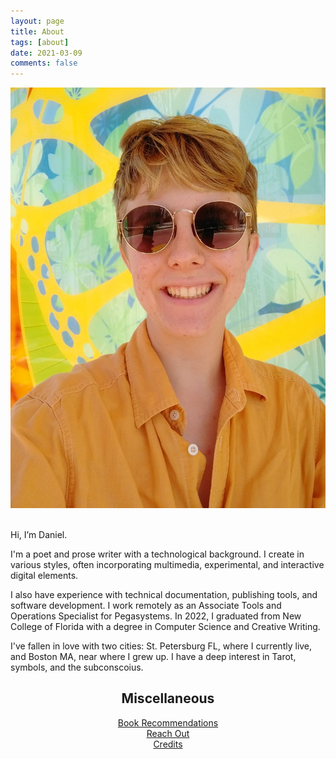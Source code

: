 ```yaml
---
layout: page
title: About
tags: [about]
date: 2021-03-09
comments: false
---
```

<p class="aligncenter">
<img src="/assets/sunrunner-3.jpg" alt = "Photo of Daniel" style="width:600px;">
</p>
<br>
Hi, I’m Daniel.

I'm a poet and prose writer with a technological background. I create in various styles, often incorporating multimedia, experimental, and interactive digital elements. 

I also have experience with technical documentation, publishing tools, and software development. I work remotely as an Associate Tools and Operations Specialist for Pegasystems. In 2022, I graduated from New College of Florida with a degree in Computer Science and Creative Writing. 

I've fallen in love with two cities: St. Petersburg FL, where I currently live, and Boston MA, near where I grew up. I have a deep interest in Tarot, symbols, and the subconscoius.

<h2><center>Miscellaneous</center></h2>  
  
<center><a href="https://ddykiel.github.io/book-recs/">Book Recommendations</a></center>
<center><a href="https://ddykiel.github.io/reach-out/">Reach Out</a></center>
<center><a href="https://ddykiel.github.io/credits/">Credits</a></center>
